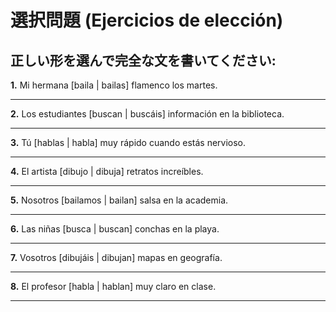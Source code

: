 # 選択問題 (Ejercicios de elección)

## 正しい形を選んで完全な文を書いてください:

**1.** Mi hermana [baila | bailas] flamenco los martes.

   _________________________________

**2.** Los estudiantes [buscan | buscáis] información en la biblioteca.

   _________________________________

**3.** Tú [hablas | habla] muy rápido cuando estás nervioso.

   _________________________________

**4.** El artista [dibujo | dibuja] retratos increíbles.

   _________________________________

**5.** Nosotros [bailamos | bailan] salsa en la academia.

   _________________________________

**6.** Las niñas [busca | buscan] conchas en la playa.

   _________________________________

**7.** Vosotros [dibujáis | dibujan] mapas en geografía.

   _________________________________

**8.** El profesor [habla | hablan] muy claro en clase.

   _________________________________
